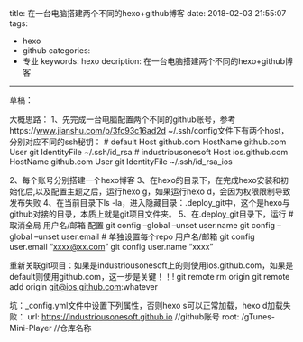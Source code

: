title: 在一台电脑搭建两个不同的hexo+github博客
date: 2018-02-03 21:55:07
tags: 
- hexo
- github
categories: 
- 专业
keywords: hexo
decription: 在一台电脑搭建两个不同的hexo+github博客

---

草稿：

大概思路：
1、先完成一台电脑配置两个不同的github账号，参考https://www.jianshu.com/p/3fc93c16ad2d
~/.ssh/config文件下有两个host，分别对应不同的ssh秘钥：
\# default
Host github.com
HostName github.com
User git
IdentityFile ~/.ssh/id_rsa
\# industriousonesoft
Host ios.github.com
HostName github.com
User git
IdentityFile ~/.ssh/id_rsa_ios


2、每个账号分别搭建一个hexo博客
3、在hexo的目录下，在完成hexo安装和初始化后,以及配置主题之后，运行hexo g，如果运行hexo d，会因为权限限制导致发布失败
4、在当前目录下ls -la，进入隐藏目录：.deploy_git中，这个是hexo与github对接的目录，本质上就是git项目文件夹。
5、在.deploy_git目录下，运行
\# 取消全局 用户名/邮箱 配置
git config –global –unset user.name
git config –global –unset user.email
\# 单独设置每个repo 用户名/邮箱
git config user.email “xxxx@xx.com”
git config user.name “xxxx”

重新关联git项目：如果是industriousonesoft上的则使用ios.github.com，如果是default则使用github.com，这一步是关键！！!
git remote rm origin
git remote add origin git@ios.github.com:whatever


坑：_config.yml文件中设置下列属性，否则hexo s可以正常加载，hexo d加载失败：
url: https://industriousonesoft.github.io //github账号
root: /gTunes-Mini-Player //仓库名称